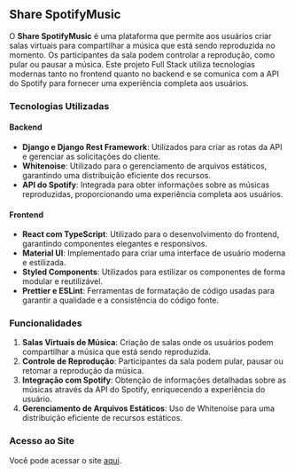 ## Share SpotifyMusic

O **Share SpotifyMusic** é uma plataforma que permite aos usuários criar salas virtuais para compartilhar a música que está sendo reproduzida no momento. Os participantes da sala podem controlar a reprodução, como pular ou pausar a música. Este projeto Full Stack utiliza tecnologias modernas tanto no frontend quanto no backend e se comunica com a API do Spotify para fornecer uma experiência completa aos usuários.

### Tecnologias Utilizadas

#### Backend
- **Django e Django Rest Framework**: Utilizados para criar as rotas da API e gerenciar as solicitações do cliente.
- **Whitenoise**: Utilizado para o gerenciamento de arquivos estáticos, garantindo uma distribuição eficiente dos recursos.
- **API do Spotify**: Integrada para obter informações sobre as músicas reproduzidas, proporcionando uma experiência completa aos usuários.

#### Frontend
- **React com TypeScript**: Utilizado para o desenvolvimento do frontend, garantindo componentes elegantes e responsivos.
- **Material UI**: Implementado para criar uma interface de usuário moderna e estilizada.
- **Styled Components**: Utilizados para estilizar os componentes de forma modular e reutilizável.
- **Prettier e ESLint**: Ferramentas de formatação de código usadas para garantir a qualidade e a consistência do código fonte.

### Funcionalidades

1. **Salas Virtuais de Música**: Criação de salas onde os usuários podem compartilhar a música que está sendo reproduzida.
2. **Controle de Reprodução**: Participantes da sala podem pular, pausar ou retomar a reprodução da música.
3. **Integração com Spotify**: Obtenção de informações detalhadas sobre as músicas através da API do Spotify, enriquecendo a experiência do usuário.
4. **Gerenciamento de Arquivos Estáticos**: Uso de Whitenoise para uma distribuição eficiente de recursos estáticos.

### Acesso ao Site

Você pode acessar o site [aqui](http://sharespotifymusic.pythonanywhere.com).
